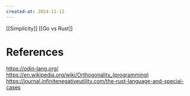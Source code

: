 ```yaml
---
created-at: 2024-11-12
---
```


[[Simplicity]]
[[Go vs Rust]]

# References

https://odin-lang.org/
https://en.wikipedia.org/wiki/Orthogonality_(programming)
https://journal.infinitenegativeutility.com/the-rust-language-and-special-cases
